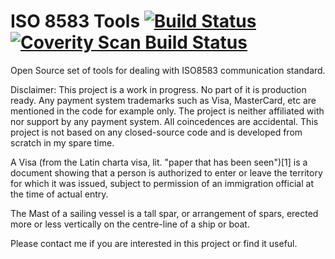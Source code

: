 ISO 8583 Tools [![Build Status](https://travis-ci.org/Shulyaka/iso8583tools.svg?branch=master)](https://travis-ci.org/Shulyaka/iso8583tools) [![Coverity Scan Build Status](https://scan.coverity.com/projects/11012/badge.svg)](https://scan.coverity.com/projects/shulyaka-iso8583tools)
============

Open Source set of tools for dealing with ISO8583 communication standard.

Disclaimer:
This project is a work in progress. No part of it is production ready.
Any payment system trademarks such as Visa, MasterCard, etc are mentioned in the code for example only.
The project is neither affiliated with nor support by any payment system. All coincedences are accidental.
This project is not based on any closed-source code and is developed from scratch in my spare time.

A Visa (from the Latin charta visa, lit. "paper that has been seen")[1] is a document showing that a person is authorized to enter or leave the territory for which it was issued, subject to permission of an immigration official at the time of actual entry.

The Mast of a sailing vessel is a tall spar, or arrangement of spars, erected more or less vertically on the centre-line of a ship or boat.

Please contact me if you are interested in this project or find it useful.
